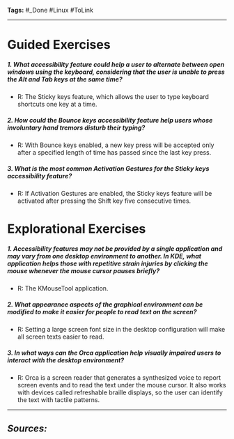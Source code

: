 **Tags:** #_Done 
#Linux  #ToLink 
- - -
# Guided Exercises
##### 1. What accessibility feature could help a user to alternate between open windows using the keyboard, considering that the user is unable to press the Alt and Tab keys at the same time?
- R: The Sticky keys feature, which allows the user to type keyboard shortcuts one key at a time.
##### 2. How could the Bounce keys accessibility feature help users whose involuntary hand tremors disturb their typing?
 - R: With Bounce keys enabled, a new key press will be accepted only after a specified length of time has passed since the last key press.
##### 3. What is the most common Activation Gestures for the Sticky keys accessibility feature?
- R: If Activation Gestures are enabled, the Sticky keys feature will be activated after pressing the Shift key five consecutive times.
# Explorational Exercises
##### 1. Accessibility features may not be provided by a single application and may vary from one desktop environment to another. In KDE, what application helps those with repetitive strain injuries by clicking the mouse whenever the mouse cursor pauses briefly?
 - R: The KMouseTool application.
 ##### 2. What appearance aspects of the graphical environment can be modified to make it easier for people to read text on the screen?
- R:  Setting a large screen font size in the desktop configuration will make all screen texts easier to read.
##### 3. In what ways can the Orca application help visually impaired users to interact with the desktop environment?
- R: Orca is a screen reader that generates a synthesized voice to report screen events and to read the text under the mouse cursor. It also works with devices called refreshable braille displays, so the user can identify the text with tactile patterns.
- - - 
## ***Sources:***
